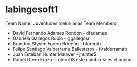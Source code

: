 # labingesoft1
Team Name: Juventudes melukianas 
Team Members: 
- David Fernando Adames Rondon - dfadames
- Gabriela Gallegos Rubio - ggallegosr
- Brandon Styven Forero Briceño - bforerob
- Felipe Santiago Valderrama Ballesteros - fvalderramab
- Juan Esteban Hunter Malaver - jhunter5
- Rafael Otero Erazo - rotero08
este cambio si es el bueno
